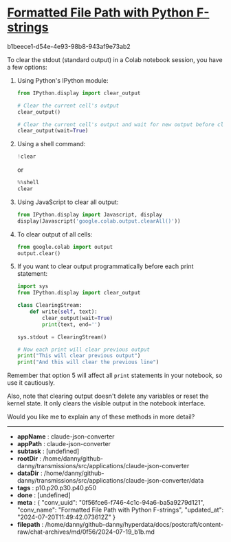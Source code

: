 # [Formatted File Path with Python F-strings](https://claude.ai/chat/0f56fce6-f746-4c1c-94a6-ba5a9279d121)

b1beece1-d54e-4e93-98b8-943af9e73ab2

 To clear the stdout (standard output) in a Colab notebook session, you have a few options:

1. Using Python's IPython module:

   ```python
   from IPython.display import clear_output

   # Clear the current cell's output
   clear_output()

   # Clear the current cell's output and wait for new output before clearing
   clear_output(wait=True)
   ```

2. Using a shell command:

   ```python
   !clear
   ```

   or

   ```python
   %%shell
   clear
   ```

3. Using JavaScript to clear all output:

   ```python
   from IPython.display import Javascript, display
   display(Javascript('google.colab.output.clearAll()'))
   ```

4. To clear output of all cells:

   ```python
   from google.colab import output
   output.clear()
   ```

5. If you want to clear output programmatically before each print statement:

   ```python
   import sys
   from IPython.display import clear_output

   class ClearingStream:
       def write(self, text):
           clear_output(wait=True)
           print(text, end='')

   sys.stdout = ClearingStream()

   # Now each print will clear previous output
   print("This will clear previous output")
   print("And this will clear the previous line")
   ```

Remember that option 5 will affect all `print` statements in your notebook, so use it cautiously.

Also, note that clearing output doesn't delete any variables or reset the kernel state. It only clears the visible output in the notebook interface.

Would you like me to explain any of these methods in more detail?

---

* **appName** : claude-json-converter
* **appPath** : claude-json-converter
* **subtask** : [undefined]
* **rootDir** : /home/danny/github-danny/transmissions/src/applications/claude-json-converter
* **dataDir** : /home/danny/github-danny/transmissions/src/applications/claude-json-converter/data
* **tags** : p10.p20.p30.p40.p50
* **done** : [undefined]
* **meta** : {
  "conv_uuid": "0f56fce6-f746-4c1c-94a6-ba5a9279d121",
  "conv_name": "Formatted File Path with Python F-strings",
  "updated_at": "2024-07-20T11:49:42.073612Z"
}
* **filepath** : /home/danny/github-danny/hyperdata/docs/postcraft/content-raw/chat-archives/md/0f56/2024-07-19_b1b.md